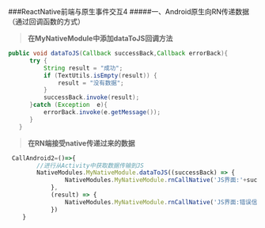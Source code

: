 ###ReactNative前端与原生事件交互4
#####一、Android原生向RN传递数据（通过回调函数的方式）
>**在MyNativeModule中添加dataToJS回调方法**

```java
public void dataToJS(Callback successBack,Callback errorBack){
      try {
          String result = "成功";
          if (TextUtils.isEmpty(result)) {
              result = "没有数据";
          }
          successBack.invoke(result);
      }catch (Exception  e){
          errorBack.invoke(e.getMessage());
      }
   }

```

>**在RN端接受native传递过来的数据**

```JavaScript
 CallAndroid2=()=>{
        //进行从Activity中获取数据传输到JS
        NativeModules.MyNativeModule.dataToJS((successBack) => {
                NativeModules.MyNativeModule.rnCallNative('JS界面:'+successBack);
            },
            (result) => {
                NativeModules.MyNativeModule.rnCallNative('JS界面:错误信息为:'+result);
            })
    }

```
